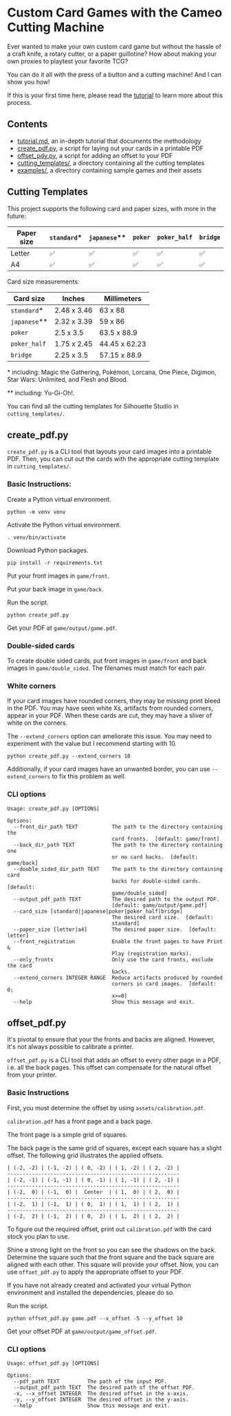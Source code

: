 # Custom Card Games with the Cameo Cutting Machine

Ever wanted to make your own custom card game but without the hassle of a craft knife, a rotary cutter, or a paper guillotine? How about making your own proxies to playtest your favorite TCG?

You can do it all with the press of a button and a cutting machine! And I can show you how!

If this is your first time here, please read the [tutorial](tutorial.md) to learn more about this process.

## Contents

* [tutorial.md](tutorial.md), an in-depth tutorial that documents the methodology
* [create_pdf.py](#create_pdfpy), a script for laying out your cards in a printable PDF
* [offset_pdy.py](#offset_pdfpy), a script for adding an offset to your PDF
* [cutting_templates/](cutting_templates/), a directory containing all the cutting templates
* [examples/](examples/), a directory containing sample games and their assets

## Cutting Templates

This project supports the following card and paper sizes, with more in the future:

| Paper size | `standard`* | `japanese`** | `poker` | `poker_half` | `bridge` |
| ---------- | ----------- | ------------ | ------- | ------------ | -------- |
| Letter     | ✅         | ✅           | ✅      | ✅          | ✅       |
| A4         | ✅         | ✅           | ✅      | ✅          | ✅       |

Card size measurements:

| Card size    | Inches       | Millimeters   |
| ------------ | ------------ | ------------- |
| `standard`*  | 2.48 x 3.46  | 63 x 88       |
| `japanese`** | 2.32 x 3.39  | 59 x 86       |
| `poker`      | 2.5 x 3.5    | 63.5 x 88.9   |
| `poker_half` | 1.75 x 2.45  | 44.45 x 62.23 |
| `bridge`     | 2.25 x 3.5   | 57.15 x 88.9  |

\* including: Magic the Gathering, Pokémon, Lorcana, One Piece, Digimon, Star Wars: Unlimited, and Flesh and Blood.

** including: Yu-Gi-Oh!.

You can find all the cutting templates for Silhouette Studio in `cutting_templates/`.

## create_pdf.py
`create_pdf.py` is a CLI tool that layouts your card images into a printable PDF. Then, you can cut out the cards with the appropriate cutting template in `cutting_templates/`.

### Basic Instructions:

Create a Python virtual environment.
```shell
python -m venv venv
```

Activate the Python virtual environment.
```shell
. venv/bin/activate
```

Download Python packages.
```shell
pip install -r requirements.txt
```

Put your front images in `game/front`.

Put your back image in `game/back`.

Run the script.
```shell
python create_pdf.py
```

Get your PDF at `game/output/game.pdf`.

### Double-sided cards

To create double sided cards, put front images in `game/front` and back images in `game/double_sided`. The filenames must match for each pair.

### White corners

If your card images have rounded corners, they may be missing print bleed in the PDF. You may have seen white Xs, artifacts from rounded corners, appear in your PDF. When these cards are cut, they may have a sliver of white on the corners.

The `--extend_corners` option can ameliorate this issue. You may need to experiment with the value but I recommend starting with 10.

```shell
python create_pdf.py --extend_corners 10
```

Additionally, if your card images have an unwanted border, you can use `--extend_corners` to fix this problem as well.

### CLI options

```
Usage: create_pdf.py [OPTIONS]

Options:
  --front_dir_path TEXT           The path to the directory containing the
                                  card fronts.  [default: game/front]
  --back_dir_path TEXT            The path to the directory containing one
                                  or no card backs.  [default: game/back]
  --double_sided_dir_path TEXT    The path to the directory containing card
                                  backs for double-sided cards.  [default:
                                  game/double_sided]
  --output_pdf_path TEXT          The desired path to the output PDF.
                                  [default: game/output/game.pdf]
  --card_size [standard|japanese|poker|poker_half|bridge]
                                  The desired card size.  [default:
                                  standard]
  --paper_size [letter|a4]        The desired paper size.  [default: letter]
  --front_registration            Enable the front pages to have Print &
                                  Play (registration marks).
  --only_fronts                   Only use the card fronts, exclude the card
                                  backs.
  --extend_corners INTEGER RANGE  Reduce artifacts produced by rounded
                                  corners in card images.  [default: 0;
                                  x>=0]
  --help                          Show this message and exit.
```

## offset_pdf.py

It's pivotal to ensure that your the fronts and backs are aligned. However, it's not always possible to calibrate a printer.

`offset_pdf.py` is a CLI tool that adds an offset to every other page in a PDF, i.e. all the back pages. This offset can compensate for the natural offset from your printer.

### Basic Instructions

First, you must determine the offset by using `assets/calibration.pdf`.

`calibration.pdf` has a front page and a back page.

The front page is a simple grid of squares.

The back page is the same grid of squares, except each square has a slight offset. The following grid illustrates the applied offsets.

```
| (-2, -2) | (-1, -2) | ( 0, -2) | ( 1, -2) | ( 2, -2) |
--------------------------------------------------------
| (-2, -1) | (-1, -1) | ( 0, -1) | ( 1, -1) | ( 2, -1) |
--------------------------------------------------------
| (-2,  0) | (-1,  0) |  Center  | ( 1,  0) | ( 2,  0) |
--------------------------------------------------------
| (-2,  1) | (-1,  1) | ( 0,  1) | ( 1,  1) | ( 2,  1) |
--------------------------------------------------------
| (-2,  2) | (-1,  2) | ( 0,  2) | ( 1,  2) | ( 2,  2) |
```

To figure out the required offset, print out `calibration.pdf` with the card stock you plan to use.

Shine a strong light on the front so you can see the shadows on the back. Determine the square such that the front square and the back square are aligned with each other. This square will provide your offset. Now, you can use `offset_pdf.py` to apply the appropriate offset to your PDF.

If you have not already created and activated your virtual Python environment and installed the dependencies, please do so.

Run the script.
```shell
python offset_pdf.py game.pdf --x_offset -5 --y_offset 10
```

Get your offset PDF at `game/output/game_offset.pdf`.

### CLI options

```
Usage: offset_pdf.py [OPTIONS]

Options:
  --pdf_path TEXT         The path of the input PDF.
  --output_pdf_path TEXT  The desired path of the offset PDF.
  -x, --x_offset INTEGER  The desired offset in the x-axis.
  -y, --y_offset INTEGER  The desired offset in the y-axis.
  --help                  Show this message and exit.
```